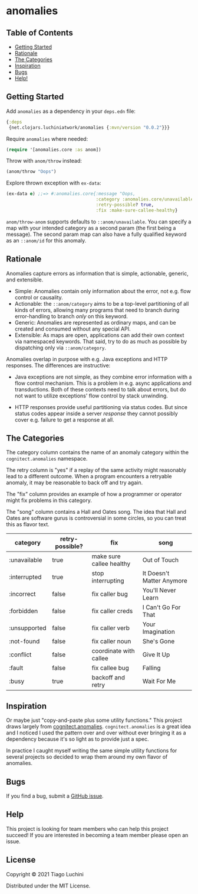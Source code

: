 # anomalies

## Table of Contents

* [Getting Started](#getting-started)
* [Rationale](#rationale)
* [The Categories](#the-categories)
* [Inspiration](#inspiration)
* [Bugs](#bugs)
* [Help!](#help)


## Getting Started

Add `anomalies` as a dependency in your `deps.edn` file:

``` clojure
{:deps
 {net.clojars.luchiniatwork/anomalies {:mvn/version "0.0.2"}}}
```

Require `anomalies` where needed:

``` clojure
(require '[anomalies.core :as anom])
```

Throw with `anom/throw` instead:

``` clojure
(anom/throw "Oops")
```

Explore thrown exception with `ex-data`:

``` clojure
(ex-data e) ;;=> #:anomalies.core{:message "Oops,
                                  :category :anomalies.core/unavailable,
                                  :retry-possible? true,
                                  :fix :make-sure-callee-healthy}
```

`anom/throw-anom` supports defaults to `::anom/unavailable`. You can
specify a map with your intended category as a second param (the first
being a message). The second param map can also have a fully qualified
keyword as an `::anom/id` for this anomaly.

## Rationale

Anomalies capture errors as information that is simple, actionable,
generic, and extensible.

* Simple: Anomalies contain only information about the error, not
  e.g. flow control or causality.
* Actionable: the `::anom/category` aims to be a top-level
  partitioning of all kinds of errors, allowing many programs that need to
  branch during error-handling to branch *only* on this keyword.
* Generic: Anomalies are represented as ordinary maps, and can be created
  and consumed without any special API.
* Extensible: As maps are open, applications can add their own context
  via namespaced keywords. That said, try to do as much as possible
  by dispatching only via `::anom/category`.

Anomalies overlap in purpose with e.g. Java exceptions and HTTP
responses. The differences are instructive:

* Java exceptions are not simple, as they combine error information
  with a flow control mechanism. This is a problem in e.g. async
  applications and transductions. Both of these contexts need to talk
  about errors, but do not want to utilize exceptions' flow control by
  stack unwinding.

* HTTP responses provide useful partitioning via status codes. But
  since status codes appear inside a server *response* they cannot
  possibly cover e.g. failure to get a response at all.

## The Categories

The category column contains the name of an anomaly category within
the `cognitect.anomalies` namespace.

The retry column is "yes" if a replay of the same activity might
reasonably lead to a different outcome. When a program encounters a
retryable anomaly, it may be reasonable to back off and try again.

The "fix" column provides an example of how a programmer or operator
might fix problems in this category.

The "song" column contains a Hall and Oates song. The idea that Hall
and Oates are software gurus is controversial in some circles, so you
can treat this as flavor text.

| category     | retry-possible? | fix                      | song                      |
| ----         | ----            | ---                      | ---                       |
| :unavailable | true            | make sure callee healthy | Out of Touch              |
| :interrupted | true            | stop interrupting        | It Doesn't Matter Anymore |
| :incorrect   | false           | fix caller bug           | You'll Never Learn        |
| :forbidden   | false           | fix caller creds         | I Can't Go For That       |
| :unsupported | false           | fix caller verb          | Your Imagination          |
| :not-found   | false           | fix caller noun          | She's Gone                |
| :conflict    | false           | coordinate with callee   | Give It Up                |
| :fault       | false           | fix callee bug           | Falling                   |
| :busy        | true            | backoff and retry        | Wait For Me               |

## Inspiration

Or maybe just "copy-and-paste plus some utility functions." This
project draws largely from
[cognitect.anomalies](https://github.com/cognitect-labs/anomalies). `cognitect.anomalies`
is a great idea and I noticed I used the pattern over and over without
ever bringing it as a dependency because it's so light as to provide
just a spec.

In practice I caught myself writing the same simple utility functions
for several projects so decided to wrap them around my own flavor of
anomalies.

## Bugs

If you find a bug, submit a [GitHub
issue](https://github.com/luchiniatwork/anomalies/issues).

## Help

This project is looking for team members who can help this project
succeed!  If you are interested in becoming a team member please open
an issue.

## License

Copyright © 2021 Tiago Luchini

Distributed under the MIT License.
